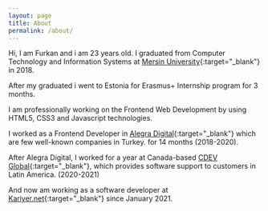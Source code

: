 ```yaml
---
layout: page
title: About
permalink: /about/
---
```


Hi, I am Furkan and i am 23 years old. I graduated from Computer Technology and Information Systems at [Mersin University](http://www.mersin.edu.tr/){:target="\_blank"} in 2018.

After my graduated i went to Estonia for Erasmus+ Internship program for 3 months.

I am professionally working on the Frontend Web Development by using HTML5, CSS3 and Javascript technologies.

I worked as a Frontend Developer in [Alegra Digital](https://alegra.io){:target="\_blank"} which are few well-known companies in Turkey. for 14 months (2018-2020).

After Alegra Digital, I worked for a year at Canada-based [CDEV Global](http://cdev.global/){:target="\_blank"}, which provides software support to customers in Latin America. (2020-2021)

And now am working as a software developer at [Kariyer.net](https://www.kariyer.net/){:target="\_blank"} since January 2021.
